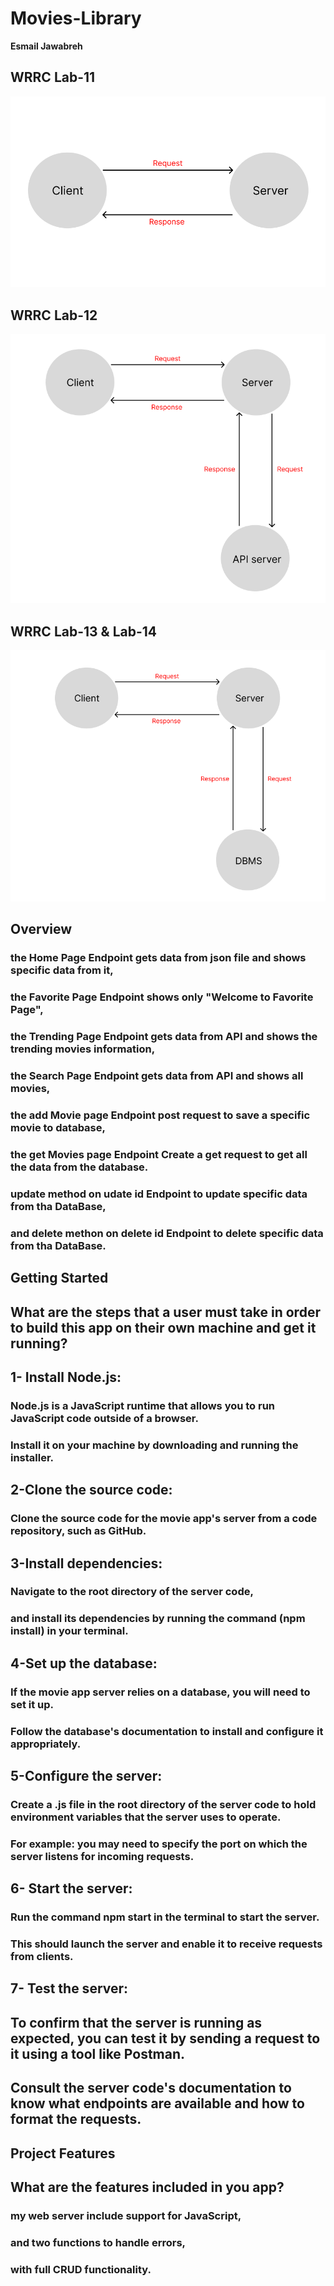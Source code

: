 # Movies-Library

**Esmail Jawabreh**


## WRRC Lab-11
![WRRC](Pics/WRRC-Lab11.png)
## WRRC Lab-12
![WRRC](Pics/WRRC-Lab12.png)
## WRRC Lab-13 & Lab-14
![WRRC](Pics/WRRC-Lab13.png)


## Overview
### the Home Page Endpoint gets data from json file and shows specific data from it,
### the Favorite Page Endpoint shows only "Welcome to Favorite Page",
### the Trending Page Endpoint gets data from API and shows the trending movies information,
### the Search Page Endpoint gets data from API and shows all movies,
### the add Movie page Endpoint post request to save a specific movie to database,
### the get Movies page Endpoint Create a get request to get all the data from the database.
### update method on udate id Endpoint to update specific data from tha DataBase,
### and delete methon on delete id Endpoint to delete specific data from tha DataBase.
 
## Getting Started
## What are the steps that a user must take in order to build this app on their own machine and get it running? 
###
## 1- Install Node.js: 
### Node.js is a JavaScript runtime that allows you to run JavaScript code outside of a browser. 
### Install it on your machine by downloading and running the installer.
###
## 2-Clone the source code: 
### Clone the source code for the movie app's server from a code repository, such as GitHub. 
###
## 3-Install dependencies: 
### Navigate to the root directory of the server code, 
### and install its dependencies by running the command (npm install) in your terminal.
###
## 4-Set up the database: 
### If the movie app server relies on a database, you will need to set it up.
### Follow the database's documentation to install and configure it appropriately.
###
## 5-Configure the server: 
### Create a .js file in the root directory of the server code to hold environment variables that the server uses to operate. 
### For example: you may need to specify the port on which the server listens for incoming requests. 
###
## 6- Start the server: 
### Run the command npm start in the terminal to start the server. 
### This should launch the server and enable it to receive requests from clients.
###
## 7- Test the server: 
## To confirm that the server is running as expected, you can test it by sending a request to it using a tool like Postman. 
## Consult the server code's documentation to know what endpoints are available and how to format the requests.



## Project Features
## What are the features included in you app?
###
### my web server include support for JavaScript,
### and two functions to handle errors,
### with full CRUD functionality.